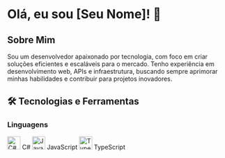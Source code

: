# Olá, eu sou [Seu Nome]! 👋

## Sobre Mim
Sou um desenvolvedor apaixonado por tecnologia, com foco em criar soluções eficientes e escaláveis para o mercado. Tenho experiência em desenvolvimento web, APIs e infraestrutura, buscando sempre aprimorar minhas habilidades e contribuir para projetos inovadores.

## 🛠️ Tecnologias e Ferramentas

### Linguagens
<img src="https://cdn.jsdelivr.net/gh/devicons/devicon/icons/csharp/csharp-original.svg" alt="C#" width="30" height="30" /> C#
<img src="https://cdn.jsdelivr.net/gh/devicons/devicon/icons/javascript/javascript-original.svg" alt="JavaScript" width="30" height="30" /> JavaScript
<img src="https://cdn.jsdelivr.net/gh/devicons/devicon/icons/typescript/typescript-original.svg" alt="TypeScript" width="30" height="30" /> TypeScript
